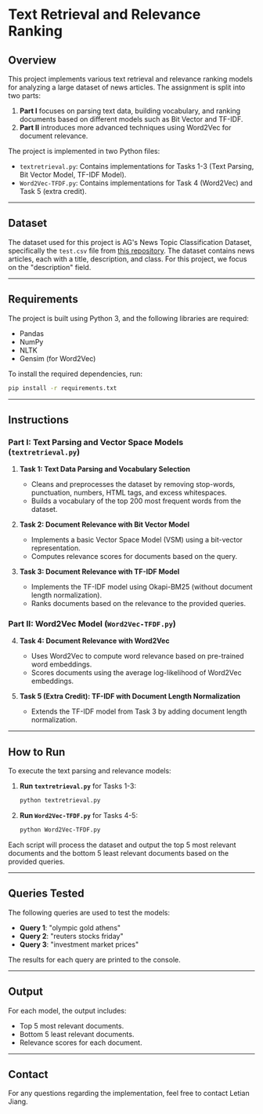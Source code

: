 # Text Retrieval and Relevance Ranking

## Overview

This project implements various text retrieval and relevance ranking models for analyzing a large dataset of news articles. The assignment is split into two parts:

1. **Part I** focuses on parsing text data, building vocabulary, and ranking documents based on different models such as Bit Vector and TF-IDF.
2. **Part II** introduces more advanced techniques using Word2Vec for document relevance.

The project is implemented in two Python files:
- `textretrieval.py`: Contains implementations for Tasks 1-3 (Text Parsing, Bit Vector Model, TF-IDF Model).
- `Word2Vec-TFDF.py`: Contains implementations for Task 4 (Word2Vec) and Task 5 (extra credit).

---

## Dataset

The dataset used for this project is AG's News Topic Classification Dataset, specifically the `test.csv` file from [this repository](https://raw.githubusercontent.com/mhjabreel/CharCnn_Keras/master/data/ag_news_csv/test.csv). The dataset contains news articles, each with a title, description, and class. For this project, we focus on the "description" field.

---

## Requirements

The project is built using Python 3, and the following libraries are required:
- Pandas
- NumPy
- NLTK
- Gensim (for Word2Vec)

To install the required dependencies, run:
```bash
pip install -r requirements.txt
```

---

## Instructions

### Part I: Text Parsing and Vector Space Models (`textretrieval.py`)

1. **Task 1: Text Data Parsing and Vocabulary Selection**
   - Cleans and preprocesses the dataset by removing stop-words, punctuation, numbers, HTML tags, and excess whitespaces.
   - Builds a vocabulary of the top 200 most frequent words from the dataset.

2. **Task 2: Document Relevance with Bit Vector Model**
   - Implements a basic Vector Space Model (VSM) using a bit-vector representation.
   - Computes relevance scores for documents based on the query.
   
3. **Task 3: Document Relevance with TF-IDF Model**
   - Implements the TF-IDF model using Okapi-BM25 (without document length normalization).
   - Ranks documents based on the relevance to the provided queries.

### Part II: Word2Vec Model (`Word2Vec-TFDF.py`)

4. **Task 4: Document Relevance with Word2Vec**
   - Uses Word2Vec to compute word relevance based on pre-trained word embeddings.
   - Scores documents using the average log-likelihood of Word2Vec embeddings.
   
5. **Task 5 (Extra Credit): TF-IDF with Document Length Normalization**
   - Extends the TF-IDF model from Task 3 by adding document length normalization.

---

## How to Run

To execute the text parsing and relevance models:

1. **Run `textretrieval.py`** for Tasks 1-3:
   ```bash
   python textretrieval.py
   ```

2. **Run `Word2Vec-TFDF.py`** for Tasks 4-5:
   ```bash
   python Word2Vec-TFDF.py
   ```

Each script will process the dataset and output the top 5 most relevant documents and the bottom 5 least relevant documents based on the provided queries.

---

## Queries Tested

The following queries are used to test the models:

- **Query 1**: "olympic gold athens"
- **Query 2**: "reuters stocks friday"
- **Query 3**: "investment market prices"

The results for each query are printed to the console.

---

## Output

For each model, the output includes:
- Top 5 most relevant documents.
- Bottom 5 least relevant documents.
- Relevance scores for each document.

---

## Contact

For any questions regarding the implementation, feel free to contact Letian Jiang.

